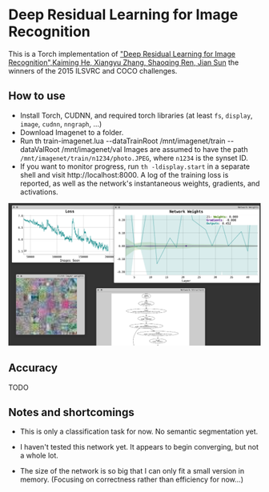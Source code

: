 Deep Residual Learning for Image Recognition
============================================

This is a Torch implementation of ["Deep Residual Learning for Image Recognition",Kaiming He, Xiangyu Zhang, Shaoqing Ren, Jian Sun](http://arxiv.org/abs/1512.03385) the winners of the 2015 ILSVRC and COCO challenges.

How to use
----------

- Install Torch, CUDNN, and required torch libraries (at least `fs`,
  `display`, `image`, `cudnn`, `nngraph`, ...)
- Download Imagenet to a folder.
- Run
    th train-imagenet.lua --dataTrainRoot /mnt/imagenet/train --dataValRoot /mnt/imagenet/val
  Images are assumed to have the path `/mnt/imagenet/train/n1234/photo.JPEG`, where `n1234` is the synset ID.
- If you want to monitor progress, run `th -ldisplay.start` in a
  separate shell and visit http://localhost:8000. A log of the
  training loss is reported, as well as the network's instantaneous
  weights, gradients, and activations.

![Example screenshot of the display monitor](sample-training-display.png)

Accuracy
--------

TODO

Notes and shortcomings
----------------------

- This is only a classification task for now. No semantic segmentation
  yet.

- I haven't tested this network yet. It appears to begin converging,
  but not a whole lot.

- The size of the network is so big that I can only fit a small
  version in memory. (Focusing on correctness rather than efficiency
  for now...)

